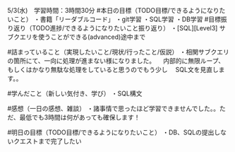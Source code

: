 5/3(水)　学習時間：3時間30分
#本日の目標（TODO目標/できるようになりたいこと）
・書籍「リーダブルコード」
・git学習
・SQL学習
・DB学習
#目標振り返り（TODO進捗/できるようになりたいこと振り返り）
・[SQL][Level3] サブクエリを使うことができる(advanced)途中まで

#詰まっていること（実現したいこと/現状/行ったこと/仮説）
・相関サブクエリの箇所にて、一向に処理が進まない様になりました。
　内部的に無限ループ、もしくはかなり無駄な処理をしていると思うのでもう少し
　SQL文を見直します。。

#学んだこと（新しい気付き、学び）
・SQL構文

#感想（一日の感想、雑談）
・諸事情で思ったほど学習できませんでした。。ただ、最低でも3時間は何があっても確保します！


#明日の目標（TODO目標/できるようになりたいこと）
・DB、SQLの提出しないクエストまで完了したい
